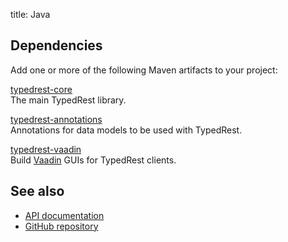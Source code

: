 title: Java

## Dependencies

Add one or more of the following Maven artifacts to your project:

[typedrest-core](https://mvnrepository.com/artifact/com.oneandone/typedrest-core)  
The main TypedRest library.

[typedrest-annotations](https://mvnrepository.com/artifact/com.oneandone/typedrest-annotations)  
Annotations for data models to be used with TypedRest.

[typedrest-vaadin](https://mvnrepository.com/artifact/com.oneandone/typedrest-vaadin)  
Build [Vaadin](https://vaadin.com/) GUIs for TypedRest clients.

## See also

- [API documentation](https://java.typedrest.net/)
- [GitHub repository](https://github.com/TypedRest/TypedRest-Java)
